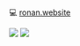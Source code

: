 💻 [ronan.website](https://ronan.website)

<img src="https://github-readme-stats.vercel.app/api?username=ronanyeah&show_icons=true&theme=radical&count_private=true&include_all_commits=true" />

<img src="https://trophygh.kolioaris.xyz/?username=ronanyeah&theme=radical" />
